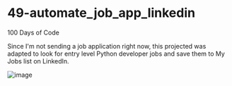 # 49-automate_job_app_linkedin
100 Days of Code

Since I'm not sending a job application right now, this projected was adapted to look for entry level Python developer jobs and save them to My Jobs list on LinkedIn.

![image](https://user-images.githubusercontent.com/112602905/230569979-d39dce6a-90aa-4985-86d3-fb27bab02335.png)
